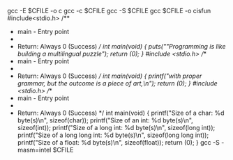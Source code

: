 gcc -E $CFILE -o c
gcc -c $CFILE
gcc -S $CFILE
gcc $CFILE -o cisfun
#include<stdio.h>
/**
 * main - Entry point
 *
 * Return: Always 0 (Success)
 */
int main(void)
{
	puts("\"Programming is like building a multilingual puzzle");
	return (0);
}
#include <stdio.h>
/**
 * main - Entry point
 *
 * Return: Always 0 (Success)
 */
int main(void)
{
	printf("with proper grammar, but the outcome is a piece of art,\n");
	return (0);
}
#include <stdio.h>
/**
 * main - Entry point
 *
 * Return: Always 0 (Success)
 */
int main(void)
{
	printf("Size of a char: %d byte(s)\n", sizeof(char));
	printf("Size of an int: %d byte(s)\n", sizeof(int));
	printf("Size of a long int: %d byte(s)\n", sizeof(long int));
	printf("Size of a long long int: %d byte(s)\n", sizeof(long long int));
	printf("Size of a float: %d byte(s)\n", sizeof(float));
	return (0);
}
gcc -S -masm=intel $CFILE
